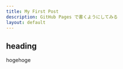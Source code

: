 ```yaml
---
title: My First Post
description: GitHub Pages で書くようにしてみる
layout: default
---
```


## heading
hogehoge